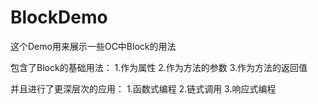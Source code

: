 # BlockDemo

这个Demo用来展示一些OC中Block的用法

包含了Block的基础用法：
1.作为属性
2.作为方法的参数
3.作为方法的返回值

并且进行了更深层次的应用：
1.函数式编程
2.链式调用
3.响应式编程
